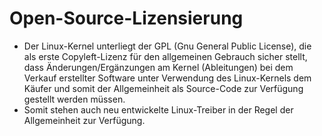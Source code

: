 # Open-Source-Lizensierung

* Der Linux-Kernel unterliegt der GPL \(Gnu General Public License\), die als erste Copyleft-Lizenz für den allgemeinen Gebrauch sicher stellt, dass Änderungen/Ergänzungen am Kernel \(Ableitungen\) bei dem Verkauf erstellter Software unter Verwendung des Linux-Kernels dem Käufer und somit der Allgemeinheit als Source-Code zur Verfügung gestellt werden müssen.
* Somit stehen auch neu entwickelte Linux-Treiber in der Regel der Allgemeinheit zur Verfügung.



